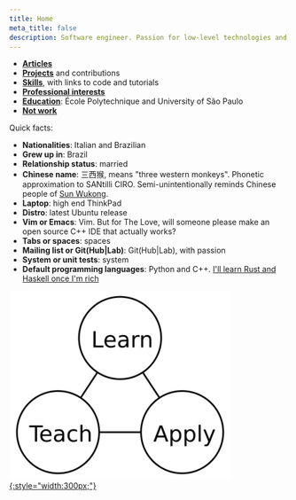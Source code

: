 ```yaml
---
title: Home
meta_title: false
description: Software engineer. Passion for low-level technologies and educational applications.
---
```


- [**Articles**](articles)
- [**Projects**](projects) and contributions
- [**Skills**](skills), with links to code and tutorials
- [**Professional interests**](interests)
- [**Education**](education): École Polytechnique and University of São Paulo
- [**Not work**](not-work/)

Quick facts:

- **Nationalities**: Italian and Brazilian
- **Grew up in**: Brazil
- **Relationship status**: married
- **Chinese name**: 三西猴, means "three western monkeys". Phonetic approximation to SANtilli CIRO. Semi-unintentionally reminds Chinese people of [Sun Wukong](https://en.wikipedia.org/wiki/Sun_Wukong).
- **Laptop**: high end ThinkPad
- **Distro**: latest Ubuntu release
- **Vim or Emacs**: Vim. But for The Love, will someone please make an open source C++ IDE that actually works?
- **Tabs or spaces**: spaces
- **Mailing list or Git(Hub\|Lab)**: Git(Hub\|Lab), with passion
- **System or unit tests**: system
- **Default programming languages**: Python and C++. [I'll learn Rust and Haskell once I'm rich](https://github.com/cirosantilli/essays/tree/59adcc6dcd0b16430fe97495aa5b98707abc53d8#programming-language-choice)

[![](logo.png){:style="width:300px;"}](logo.png)
